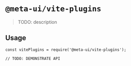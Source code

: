 # `@meta-ui/vite-plugins`

> TODO: description

## Usage

```
const vitePlugins = require('@meta-ui/vite-plugins');

// TODO: DEMONSTRATE API
```
